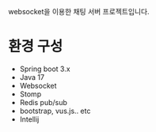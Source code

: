 websocket을 이용한 채팅 서버 프로젝트입니다.

# 환경 구성
- Spring boot 3.x
- Java 17
- Websocket
- Stomp
- Redis pub/sub
- bootstrap, vus.js.. etc
- Intellij
